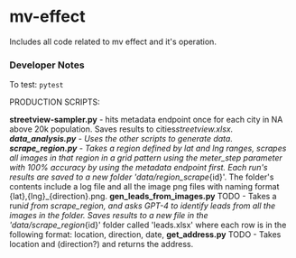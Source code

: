 # mv-effect

Includes all code related to mv effect and it's operation.

### Developer Notes

To test: `pytest`

PRODUCTION SCRIPTS:

**streetview-sampler.py** - hits metadata endpoint once for each city in NA above 20k population. Saves results to cities*streetview.xlsx.
**data_analysis.py** - Uses the other scripts to generate data.
**scrape_region.py** - Takes a region defined by lat and lng ranges, scrapes all images in that region in a grid pattern using the meter_step parameter with 100% accuracy by using the metadata endpoint first. Each run's results are saved to a new folder 'data/region_scrape*{id}'. The folder's contents include a log file and all the image png files with naming format {lat},{lng}\_{direction}.png.
**gen_leads_from_images.py** TODO - Takes a run*id from scrape_region, and asks GPT-4 to identify leads from all the images in the folder. Saves results to a new file in the 'data/scrape_region*{id}' folder called 'leads.xlsx' where each row is in the following format: location, direction, date,
**get_address.py** TODO - Takes location and (direction?) and returns the address.
